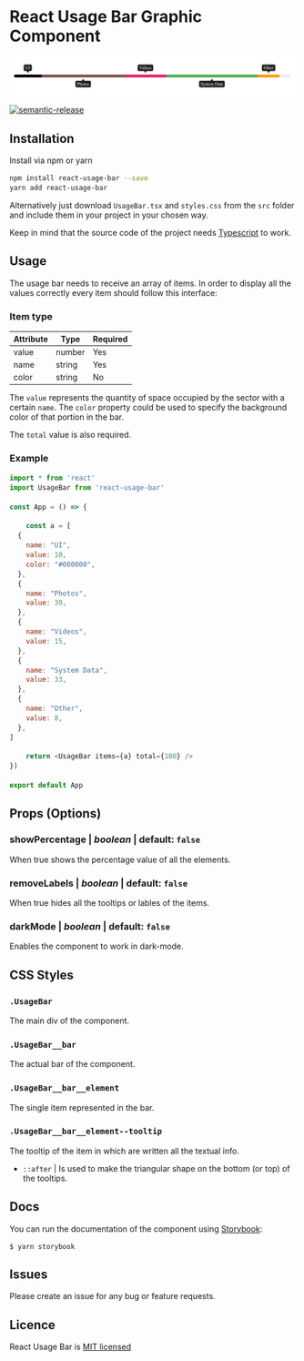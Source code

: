 # React Usage Bar Graphic Component

![React Usage Bar](example.png)

[![semantic-release](https://img.shields.io/badge/%20%20%F0%9F%93%A6%F0%9F%9A%80-semantic--release-e10079.svg)](https://github.com/semantic-release/semantic-release)

## Installation

Install via npm or yarn

```sh
npm install react-usage-bar --save
yarn add react-usage-bar
```

Alternatively just download `UsageBar.tsx` and `styles.css` from the `src` folder and include them in your project in your chosen way.

Keep in mind that the source code of the project needs [Typescript](https://www.typescriptlang.org/) to work.

## Usage

The usage bar needs to receive an array of items. In order to display all the values correctly every item should follow this interface:

### Item type

| Attribute | Type   | Required |
| --------- | ------ | -------- |
| value     | number | Yes      |
| name      | string | Yes      |
| color     | string | No       |

The `value` represents the quantity of space occupied by the sector with a certain `name`. The `color` property could be used to specify the background color of that portion in the bar.

The `total` value is also required.

### Example

```javascript
import * from 'react'
import UsageBar from 'react-usage-bar'

const App = () => {

    const a = [
  {
    name: "UI",
    value: 10,
    color: "#000000",
  },
  {
    name: "Photos",
    value: 30,
  },
  {
    name: "Videos",
    value: 15,
  },
  {
    name: "System Data",
    value: 33,
  },
  {
    name: "Other",
    value: 8,
  },
]

    return <UsageBar items={a} total={100} />
})

export default App
```

## Props (Options)

### **showPercentage** | _boolean_ | default: `false`

When true shows the percentage value of all the elements.

### **removeLabels** | _boolean_ | default: `false`

When true hides all the tooltips or lables of the items.

### **darkMode** | _boolean_ | default: `false`

Enables the component to work in dark-mode.

## CSS Styles

### `.UsageBar`

The main div of the component.

### `.UsageBar__bar`

The actual bar of the component.

### `.UsageBar__bar__element`

The single item represented in the bar.

### `.UsageBar__bar__element--tooltip`

The tooltip of the item in which are written all the textual info.

- `::after` | Is used to make the triangular shape on the bottom (or top) of the tooltips.

## Docs

You can run the documentation of the component using [Storybook](https://storybook.js.org/):

```
$ yarn storybook
```

## Issues

Please create an issue for any bug or feature requests.

## Licence

React Usage Bar is [MIT licensed](https://github.com/ChrisUser/react-usage-bar/blob/master/LICENSE)
